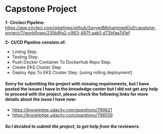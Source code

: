 # Capstone Project

**1- Circleci Pipeline:** https://app.circleci.com/pipelines/github/SayyedMohammedOuf/capstone-project/7/workflows/235b9fa2-c963-487f-aab1-d72bfaa7d1ef

**2- CI/CD Pipeline consists of:**

- Linting Step.
- Testing Step.
- Push Docker Container To Dockerhub Repo Step.
- Create EKS Cluster Step
- Deploy App To EKS Cluster Step. [using rolling deployment]



#### Sorry for submitting the project with missing requirements, but I have posted the issues I have in the knowledge center but I did not get any help to proceed with the project, please check the following links for more details about the issue I have now:

- https://knowledge.udacity.com/questions/799821
- https://knowledge.udacity.com/questions/798559

##### So I decided to submit the project, to get help from the reviewers.